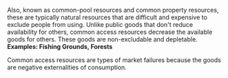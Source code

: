 Also, known as common-pool resources and common property resources, these are typically natural resources that are difficult and expensive to exclude people from using. Unlike public goods that don't reduce availability for others, common access resources decrease the available goods for others.  These goods are non-excludable and depletable. 
**Examples: Fishing Grounds, Forests**

Common access resources are types of market failures because the goods are negative externalities of consumption.
